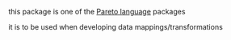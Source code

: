 this package is one of the [Pareto language](https://github.com/corno/pareto-documentation) packages

it is to be used when developing data mappings/transformations

